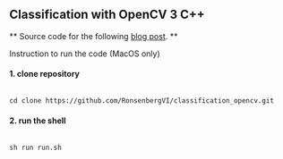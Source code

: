 ## Classification with OpenCV 3 C++

** Source code for the following [blog post](https://medium.com/@airejie/classification-with-opencv3-c-1-2-6e677689c366). **

Instruction to run the code (MacOS only)

#### 1. clone repository

```markdown

cd clone https://github.com/RonsenbergVI/classification_opencv.git

```

#### 2. run the shell

```markdown

sh run run.sh

```
